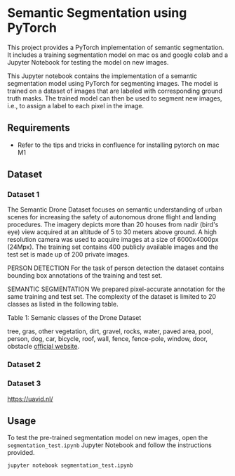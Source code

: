 # Semantic Segmentation using PyTorch

This project provides a PyTorch implementation of semantic segmentation. It includes a training segmentation model on mac os and google colab and a Jupyter Notebook for testing the model on new images.

This Jupyter notebook contains the implementation of a semantic segmentation model using PyTorch for segmenting images. The model is trained on a dataset of images that are labeled with corresponding ground truth masks. The trained model can then be used to segment new images, i.e., to assign a label to each pixel in the image.

## Requirements
- Refer to the tips and tricks in confluence for installing pytorch on mac M1 
## Dataset
### Dataset 1
The Semantic Drone Dataset focuses on semantic understanding of urban scenes for increasing the safety of autonomous drone flight and landing procedures. The imagery depicts more than 20 houses from nadir (bird's eye) view acquired at an altitude of 5 to 30 meters above ground. A high resolution camera was used to acquire images at a size of 6000x4000px (24Mpx). The training set contains 400 publicly available images and the test set is made up of 200 private images.

PERSON DETECTION
For the task of person detection the dataset contains bounding box annotations of the training and test set.

SEMANTIC SEGMENTATION
We prepared pixel-accurate annotation for the same training and test set. The complexity of the dataset is limited to 20 classes as listed in the following table.

Table 1: Semanic classes of the Drone Dataset

tree, gras, other vegetation, dirt, gravel, rocks, water, paved area, pool, person, dog, car, bicycle, roof, wall, fence, fence-pole, window, door, obstacle
[official website](https://www.kaggle.com/datasets/bulentsiyah/semantic-drone-dataset?resource=download).

### Dataset 2


### Dataset 3 

https://uavid.nl/ 


## Usage

To test the pre-trained segmentation model on new images, open the `segmentation_test.ipynb` Jupyter Notebook and follow the instructions provided.

```bash
jupyter notebook segmentation_test.ipynb
